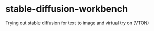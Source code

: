 # stable-diffusion-workbench
Trying out stable diffusion for text to image and virtual try on (VTON)
